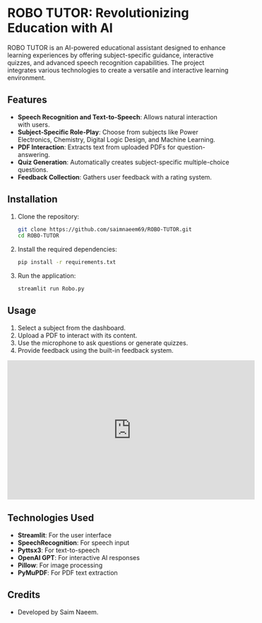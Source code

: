 # ROBO TUTOR: Revolutionizing Education with AI

ROBO TUTOR is an AI-powered educational assistant designed to enhance learning experiences by offering subject-specific guidance, interactive quizzes, and advanced speech recognition capabilities. The project integrates various technologies to create a versatile and interactive learning environment.

## Features

- **Speech Recognition and Text-to-Speech**: Allows natural interaction with users.
- **Subject-Specific Role-Play**: Choose from subjects like Power Electronics, Chemistry, Digital Logic Design, and Machine Learning.
- **PDF Interaction**: Extracts text from uploaded PDFs for question-answering.
- **Quiz Generation**: Automatically creates subject-specific multiple-choice questions.
- **Feedback Collection**: Gathers user feedback with a rating system.

## Installation

1. Clone the repository:
   ```bash
   git clone https://github.com/saimnaeem69/ROBO-TUTOR.git
   cd ROBO-TUTOR
   ```
2. Install the required dependencies:
   ```bash
   pip install -r requirements.txt
   ```
3. Run the application:
   ```bash
   streamlit run Robo.py
   ```

## Usage

1. Select a subject from the dashboard.
2. Upload a PDF to interact with its content.
3. Use the microphone to ask questions or generate quizzes.
4. Provide feedback using the built-in feedback system.

   
<iframe width="560" height="315" src="https://youtu.be/3wfP1pdg_gE?si=Vhu1xYAdS0Hgqll0" frameborder="0" allowfullscreen></iframe>


## Technologies Used

- **Streamlit**: For the user interface
- **SpeechRecognition**: For speech input
- **Pyttsx3**: For text-to-speech
- **OpenAI GPT**: For interactive AI responses
- **Pillow**: For image processing
- **PyMuPDF**: For PDF text extraction

## Credits

- Developed by Saim Naeem.
